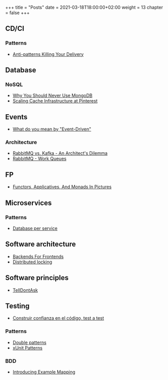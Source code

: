 +++
title = "Posts"
date = 2021-03-18T18:00:00+02:00
weight = 13
chapter = false
+++

## **CD/CI**

### Patterns

* [Anti-patterns Killing Your Delivery](https://medium.com/expedia-group-tech/six-software-anti-patterns-that-kill-your-delivery-4fed09cc1a2b)

## **Database**

### NoSQL

* [Why You Should Never Use MongoDB](http://www.sarahmei.com/blog/2013/11/11/why-you-should-never-use-mongodb/)
* [Scaling Cache Infrastructure at Pinterest](https://medium.com/pinterest-engineering/scaling-cache-infrastructure-at-pinterest-422d6d294ece?source=rss-ef81ef829bcb------2)

## **Events**

* [What do you mean by "Event-Driven"](https://martinfowler.com/articles/201701-event-driven.html)

### Architecture

* [RabbitMQ vs. Kafka - An Architect's Dilemma](https://stiller.blog/2020/02/rabbitmq-vs-kafka-an-architects-dilemma-part-1/)
* [RabbitMQ - Work Queues](https://www.rabbitmq.com/tutorials/tutorial-two-java.html)

## **FP**

* [Functors, Applicatives, And Monads In Pictures](https://adit.io/posts/2013-04-17-functors,_applicatives,_and_monads_in_pictures.html#disqus_thread)

## **Microservices**

### Patterns

* [Database per service](https://microservices.io/patterns/data/database-per-service.html)

## **Software architecture**

* [Backends For Frontends](https://samnewman.io/patterns/architectural/bff/)
* [Distributed locking](https://martin.kleppmann.com/2016/02/08/how-to-do-distributed-locking.html)

## **Software principles**

* [TellDontAsk](https://martinfowler.com/bliki/TellDontAsk.html)

## **Testing**

* [Construir confianza en el código, test a test](https://franiglesias.github.io/building-confidence/)

### Patterns

* [Double patterns](http://xunitpatterns.com/Test%20Double%20Patterns.html)
* [xUnit Patterns](http://xunitpatterns.com/index.html)

### BDD

* [Introducing Example Mapping](https://cucumber.io/blog/bdd/example-mapping-introduction/)